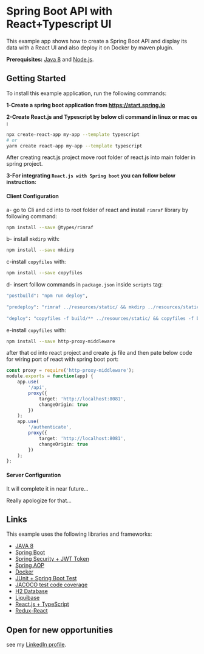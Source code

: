 # Spring Boot API with React+Typescript UI

 
This example app shows how to create a Spring Boot API and display its data with a React UI and also deploy it on Docker by maven plugin.

**Prerequisites:** [Java 8](http://www.oracle.com/technetwork/java/javase/downloads/jdk8-downloads-2133151.html) and [Node.js](https://nodejs.org/).



## Getting Started

To install this example application, run the following commands:

**1-Create a spring boot application from https://start.spring.io**

**2-Create React.js and Typescript by below cli command in linux or mac os :**

```bash
npx create-react-app my-app --template typescript
# or
yarn create react-app my-app --template typescript
```
After creating react.js project move root folder of react.js into main folder in spring project.

**3-For integrating `React.js with Spring boot` you can follow below instruction:**

#### Client Configuration

a- go to Cli and cd into to root folder of react and install `rimraf` library by following command:
 
```bash
npm install --save @types/rimraf
```
b- install `mkdirp` with:
 
```bash
npm install --save mkdirp
```

c-install `copyfiles` with:

```bash
npm install --save copyfiles
```

d- insert folllow commands in `package.json` inside `scripts` tag:

```bash
"postbuild": "npm run deploy",
 
"predeploy": "rimraf ../resources/static/ && mkdirp ../resources/static/",
     
"deploy": "copyfiles -f build/** ../resources/static/ && copyfiles -f build/static/js/** ../resources/static/static/js/ && copyfiles -f build/static/css/** ../resources/static/static/css/ && copyfiles -f build/static/media/** ../resources/static/static/media/"
```

e-install `copyfiles` with: 

```bash
npm install --save http-proxy-middleware
```
after that cd into react project and create .js file and then pate below code for wiring port of react with spring boot port:

```typescript
const proxy = require('http-proxy-middleware');
module.exports = function(app) {
    app.use(
        '/api',
        proxy({
            target: 'http://localhost:8081',
            changeOrigin: true
        })
    );
    app.use(
        '/authenticate',
        proxy({
            target: 'http://localhost:8081',
            changeOrigin: true
        })
    );
};
```



#### Server Configuration

It will complete it in near future...

Really apologize for that...



## Links

This example uses the following libraries and frameworks:

* [JAVA 8](https://www.oracle.com/technetwork/java/javase/overview/java8-2100321.html)
* [Spring Boot](https://start.spring.io)
* [Spring Security + JWT Token](https://dzone.com/articles/spring-boot-security-json-web-tokenjwt-hello-world)
* [Spring AOP](https://docs.spring.io/spring/docs/2.5.x/reference/aop.html)
* [Docker](https://www.docker.com/)
* [JUnit + Spring Boot Test](https://spring.io/guides/gs/testing-web/)
* [JACOCO test code coverage](https://www.eclemma.org/jacoco)
* [H2 Database](https://www.h2database.com/html/main.html)
* [Liquibase](https://www.liquibase.org/documentation/spring.html)
* [React.js + TypeScript](https://create-react-app.dev/docs/adding-typescript/)
* [Redux-React](https://react-redux.js.org/)

## Open for new opportunities

 see my [LinkedIn profile](https://www.linkedin.com/in/mehdi-najafian/).